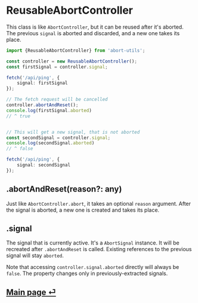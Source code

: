 # ReusableAbortController

This class is like `AbortController`, but it can be reused after it's aborted. The previous `signal` is aborted and discarded, and a new one takes its place.

```ts
import {ReusableAbortController} from 'abort-utils';

const controller = new ReusableAbortController();
const firstSignal = controller.signal;

fetch('/api/ping', {
	signal: firstSignal
});

// The fetch request will be cancelled
controller.abortAndReset();
console.log(firstSignal.aborted)
// ^ true


// This will get a new signal, that is not aborted
const secondSignal = controller.signal;
console.log(secondSignal.aborted)
// ^ false

fetch('/api/ping', {
	signal: secondSignal
});
```

## .abortAndReset(reason?: any)

Just like `AbortController.abort`, it takes an optional `reason` argument. After the signal is aborted, a new one is created and takes its place.

## .signal

The signal that is currently active. It's a `AbortSignal` instance. It will be recreated after `.abortAndReset` is called. Existing references to the previous signal will stay `aborted`.

Note that accessing `controller.signal.aborted` directly will always be `false`. The property changes only in previously-extracted signals.

## [Main page ⏎](../readme.md)
